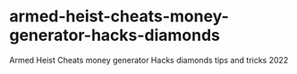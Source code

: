 # armed-heist-cheats-money-generator-hacks-diamonds
Armed Heist Cheats money generator Hacks diamonds tips and tricks 2022
